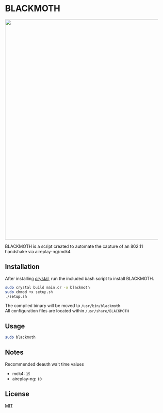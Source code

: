 # BLACKMOTH
[<img src="https://user-images.githubusercontent.com/63486672/113639717-67973180-963f-11eb-9cec-0d01388a2ce4.png" width="725"/>](image.png)


BLACKMOTH is a script created to automate the capture of an 802.11 handshake via aireplay-ng/mdk4

## Installation

After installing [crystal](https://crystal-lang.org/install/), run the included bash script to install BLACKMOTH.

```bash
sudo crystal build main.cr -o blackmoth
sudo chmod +x setup.sh
./setup.sh
```

The compiled binary will be moved to `/usr/bin/blackmoth`  
All configuration files are located within `/usr/share/BLACKMOTH`

## Usage

```bash
sudo blackmoth
```
## Notes 
Recommended deauth wait time values
* mdk4: `15` 
* aireplay-ng: `10`
## License
[MIT](https://choosealicense.com/licenses/mit/)

